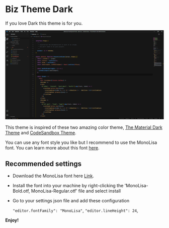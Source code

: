 # Biz Theme Dark

If you love Dark this theme is for you. 

![alt text](./images/sample-screenshot.png)

This theme is inspired of these two amazing color theme, [The Material Dark Theme](https://github.com/yuchiu/Default-Material-Dark-Theme) and [CodeSandbox Theme](https://github.com/ngryman/codesandbox-theme).

You can use any font style you like but I recommend to use the MonoLisa font. You can learn more about this font [here](https://www.monolisa.dev/).

## Recommended settings

* Download the MonoLisa font here [Link](https://github.com/stolinski/scott-2020/tree/master/static).
* Install the font into your machine by right-clicking the 'MonoLisa-Bold.otf, MonoLisa-Regular.otf' file and select install 
* Go to your settings json file and add these configuration

    `"editor.fontFamily": "MonoLisa"`,
    `"editor.lineHeight": 24`,

**Enjoy!**
